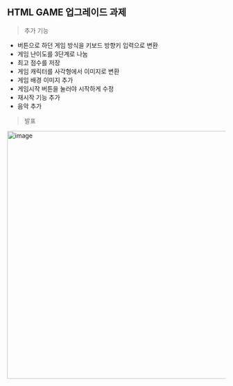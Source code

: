## HTML GAME 업그레이드 과제
  > 추가 기능
  * 버튼으로 하던 게임 방식을 키보드 방향키 입력으로 변환
  * 게임 난이도를 3단계로 나눔
  * 최고 점수를 저장
  * 게임 캐릭터를 사각형에서 이미지로 변환
  * 게임 배경 이미지 추가
  * 게임시작 버튼을 눌러야 시작하게 수정
  * 재시작 기능 추가
  * 음악 추가

> 발표
<img width="571" alt="image" src="https://github.com/cottonrose1011/game/assets/101866860/cdf06750-04d8-4780-955b-6e2bad1fe7bb">
